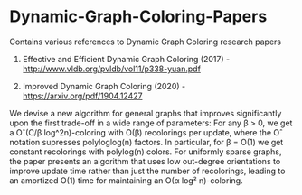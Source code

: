# Dynamic-Graph-Coloring-Papers
Contains various references to Dynamic Graph Coloring research papers

1. Effective and Efficient Dynamic Graph Coloring (2017) - http://www.vldb.org/pvldb/vol11/p338-yuan.pdf

2. Improved Dynamic Graph Coloring (2020) - https://arxiv.org/pdf/1904.12427

We devise a new algorithm for general graphs that improves significantly upon the first
trade-off in a wide range of parameters: For any β > 0, we get a Oˆ(C/β log^2n)-coloring with O(β) recolorings per update, where the Oˆ notation supresses polyloglog(n) factors. In particular, for β = O(1) we get constant recolorings with polylog(n) colors.
For uniformly sparse graphs, the paper presents an algorithm that uses low out-degree orientations to improve update time rather than just the number of recolorings, leading to an amortized O(1) time for maintaining an O(α log² n)-coloring.
